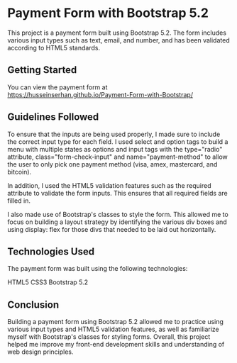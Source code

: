 # Payment Form with Bootstrap 5.2

This project is a payment form built using Bootstrap 5.2. The form includes various input types such as text, email, and number, and has been validated according to HTML5 standards.

## Getting Started

You can view the payment form at https://husseinserhan.github.io/Payment-Form-with-Bootstrap/

## Guidelines Followed

To ensure that the inputs are being used properly, I made sure to include the correct input type for each field. I used select and option tags to build a menu with multiple states as options and input tags with the type="radio" attribute, class="form-check-input" and name="payment-method" to allow the user to only pick one payment method (visa, amex, mastercard, and bitcoin).

In addition, I used the HTML5 validation features such as the required attribute to validate the form inputs. This ensures that all required fields are filled in.

I also made use of Bootstrap's classes to style the form. This allowed me to focus on building a layout strategy by identifying the various div boxes and using display: flex for those divs that needed to be laid out horizontally.

## Technologies Used
The payment form was built using the following technologies:

HTML5
CSS3
Bootstrap 5.2

## Conclusion

Building a payment form using Bootstrap 5.2 allowed me to practice using various input types and HTML5 validation features, as well as familiarize myself with Bootstrap's classes for styling forms. Overall, this project helped me improve my front-end development skills and understanding of web design principles.